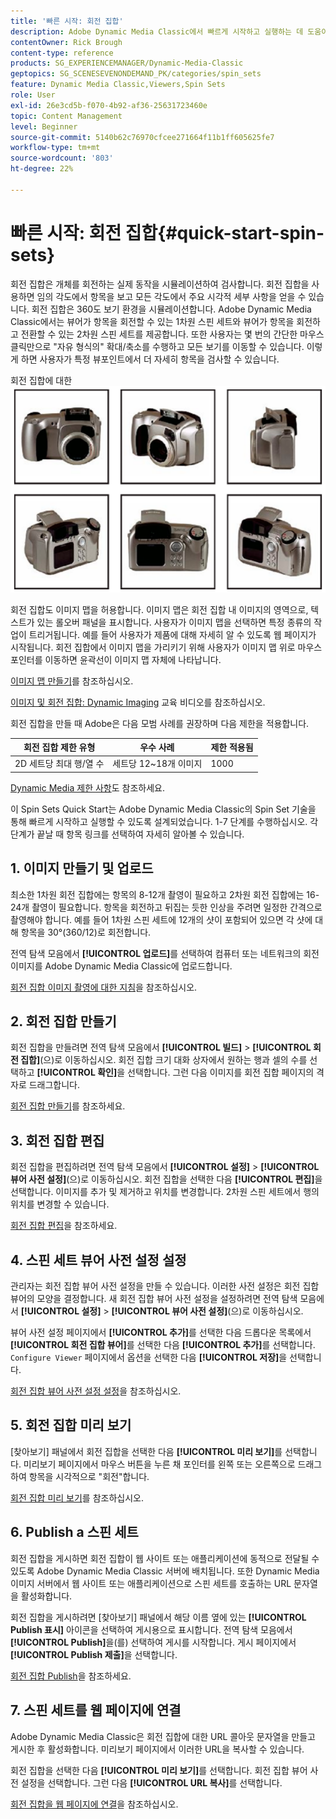 ```yaml
---
title: '빠른 시작: 회전 집합'
description: Adobe Dynamic Media Classic에서 빠르게 시작하고 실행하는 데 도움이 되는 소개 및 빠른 스핀 세트 시작입니다.
contentOwner: Rick Brough
content-type: reference
products: SG_EXPERIENCEMANAGER/Dynamic-Media-Classic
geptopics: SG_SCENESEVENONDEMAND_PK/categories/spin_sets
feature: Dynamic Media Classic,Viewers,Spin Sets
role: User
exl-id: 26e3cd5b-f070-4b92-af36-25631723460e
topic: Content Management
level: Beginner
source-git-commit: 5140b62c76970cfcee271664f11b1ff605625fe7
workflow-type: tm+mt
source-wordcount: '803'
ht-degree: 22%

---
```


# 빠른 시작: 회전 집합{#quick-start-spin-sets}

회전 집합은 개체를 회전하는 실제 동작을 시뮬레이션하여 검사합니다. 회전 집합을 사용하면 임의 각도에서 항목을 보고 모든 각도에서 주요 시각적 세부 사항을 얻을 수 있습니다. 회전 집합은 360도 보기 환경을 시뮬레이션합니다. Adobe Dynamic Media Classic에서는 뷰어가 항목을 회전할 수 있는 1차원 스핀 세트와 뷰어가 항목을 회전하고 전환할 수 있는 2차원 스핀 세트를 제공합니다. 또한 사용자는 몇 번의 간단한 마우스 클릭만으로 &quot;자유 형식의&quot; 확대/축소를 수행하고 모든 보기를 이동할 수 있습니다. 이렇게 하면 사용자가 특정 뷰포인트에서 더 자세히 항목을 검사할 수 있습니다.

회전 집합에 대한 ![이미지](/help/using/assets/spin_set.png)

회전 집합도 이미지 맵을 허용합니다. 이미지 맵은 회전 집합 내 이미지의 영역으로, 텍스트가 있는 롤오버 패널을 표시합니다. 사용자가 이미지 맵을 선택하면 특정 종류의 작업이 트리거됩니다. 예를 들어 사용자가 제품에 대해 자세히 알 수 있도록 웹 페이지가 시작됩니다. 회전 집합에서 이미지 맵을 가리키기 위해 사용자가 이미지 맵 위로 마우스 포인터를 이동하면 윤곽선이 이미지 맵 자체에 나타납니다.

[이미지 맵 만들기](creating-image-maps.md)를 참조하십시오.

[이미지 및 회전 집합: Dynamic Imaging](https://s7d5.scene7.com/s7viewers/html5/VideoViewer.html?videoserverurl=https://s7d5.scene7.com/is/content/&amp;emailurl=https://s7d5.scene7.com/s7/emailFriend&amp;serverUrl=https://s7d5.scene7.com/is/image/&amp;config=Scene7SharedAssets/Universal_HTML5_Video&amp;contenturl=https://s7d5.scene7.com/skins/&amp;asset=S7tutorials/556_Image%20&amp;%20Spin%20Sets_converted%20renamed_Dynamic%20Imaging-AVS) 교육 비디오를 참조하십시오.

회전 집합을 만들 때 Adobe은 다음 모범 사례를 권장하며 다음 제한을 적용합니다.

| 회전 집합 제한 유형 | 우수 사례 | 제한 적용됨 |
| --- | --- | --- |
| 2D 세트당 최대 행/열 수 | 세트당 12~18개 이미지 | 1000 |

[Dynamic Media 제한 사항](/help/using/limitations.md)도 참조하세요.

이 Spin Sets Quick Start는 Adobe Dynamic Media Classic의 Spin Set 기술을 통해 빠르게 시작하고 실행할 수 있도록 설계되었습니다. 1-7 단계를 수행하십시오. 각 단계가 끝날 때 항목 링크를 선택하여 자세히 알아볼 수 있습니다.

## 1. 이미지 만들기 및 업로드

최소한 1차원 회전 집합에는 항목의 8-12개 촬영이 필요하고 2차원 회전 집합에는 16-24개 촬영이 필요합니다. 항목을 회전하고 뒤집는 듯한 인상을 주려면 일정한 간격으로 촬영해야 합니다. 예를 들어 1차원 스핀 세트에 12개의 샷이 포함되어 있으면 각 샷에 대해 항목을 30°(360/12)로 회전합니다.

전역 탐색 모음에서 **[!UICONTROL 업로드]**&#x200B;를 선택하여 컴퓨터 또는 네트워크의 회전 이미지를 Adobe Dynamic Media Classic에 업로드합니다.

[회전 집합 이미지 촬영에 대한 지침](creating-spin-set.md#guidelines-for-shooting-spin-set-images)을 참조하십시오.

## 2. 회전 집합 만들기

회전 집합을 만들려면 전역 탐색 모음에서 **[!UICONTROL 빌드]** > **[!UICONTROL 회전 집합]**(으)로 이동하십시오. 회전 집합 크기 대화 상자에서 원하는 행과 셀의 수를 선택하고 **[!UICONTROL 확인]**&#x200B;을 선택합니다. 그런 다음 이미지를 회전 집합 페이지의 격자로 드래그합니다.

[회전 집합 만들기](creating-spin-set.md#creating-a-spin-set)를 참조하세요.

## 3. 회전 집합 편집

회전 집합을 편집하려면 전역 탐색 모음에서 **[!UICONTROL 설정]** > **[!UICONTROL 뷰어 사전 설정]**(으)로 이동하십시오. 회전 집합을 선택한 다음 **[!UICONTROL 편집]**&#x200B;을 선택합니다. 이미지를 추가 및 제거하고 위치를 변경합니다. 2차원 스핀 세트에서 행의 위치를 변경할 수 있습니다.

[회전 집합 편집](creating-spin-set.md#editing-a-spin-set)을 참조하세요.

## 4. 스핀 세트 뷰어 사전 설정 설정

관리자는 회전 집합 뷰어 사전 설정을 만들 수 있습니다. 이러한 사전 설정은 회전 집합 뷰어의 모양을 결정합니다. 새 회전 집합 뷰어 사전 설정을 설정하려면 전역 탐색 모음에서 **[!UICONTROL 설정]** > **[!UICONTROL 뷰어 사전 설정]**(으)로 이동하십시오.

뷰어 사전 설정 페이지에서 **[!UICONTROL 추가]**&#x200B;를 선택한 다음 드롭다운 목록에서 **[!UICONTROL 회전 집합 뷰어]**&#x200B;를 선택한 다음 **[!UICONTROL 추가]**&#x200B;를 선택합니다. `Configure Viewer` 페이지에서 옵션을 선택한 다음 **[!UICONTROL 저장]**&#x200B;을 선택합니다.

[회전 집합 뷰어 사전 설정 설정](setting-spin-set-viewer-presets.md#setting-up-spin-set-viewer-presets)을 참조하십시오.

## 5. 회전 집합 미리 보기

[찾아보기] 패널에서 회전 집합을 선택한 다음 **[!UICONTROL 미리 보기]**&#x200B;를 선택합니다. 미리보기 페이지에서 마우스 버튼을 누른 채 포인터를 왼쪽 또는 오른쪽으로 드래그하여 항목을 시각적으로 &quot;회전&quot;합니다.

[회전 집합 미리 보기](previewing-spin-set.md#previewing-a-spin-set)를 참조하십시오.

## 6. Publish a 스핀 세트

회전 집합을 게시하면 회전 집합이 웹 사이트 또는 애플리케이션에 동적으로 전달될 수 있도록 Adobe Dynamic Media Classic 서버에 배치됩니다. 또한 Dynamic Media 이미지 서버에서 웹 사이트 또는 애플리케이션으로 스핀 세트를 호출하는 URL 문자열을 활성화합니다.

회전 집합을 게시하려면 [찾아보기] 패널에서 해당 이름 옆에 있는 **[!UICONTROL Publish 표시]** 아이콘을 선택하여 게시용으로 표시합니다. 전역 탐색 모음에서 **[!UICONTROL Publish]**&#x200B;을(를) 선택하여 게시를 시작합니다. 게시 페이지에서 **[!UICONTROL Publish 제출]**&#x200B;을 선택합니다.

[회전 집합 Publish](publishing-spin-set.md#publishing-a-spin-set)을 참조하세요.

## 7. 스핀 세트를 웹 페이지에 연결

Adobe Dynamic Media Classic은 회전 집합에 대한 URL 콜아웃 문자열을 만들고 게시한 후 활성화합니다. 미리보기 페이지에서 이러한 URL을 복사할 수 있습니다.

회전 집합을 선택한 다음 **[!UICONTROL 미리 보기]**&#x200B;를 선택합니다. 회전 집합 뷰어 사전 설정을 선택합니다. 그런 다음 **[!UICONTROL URL 복사]**&#x200B;를 선택합니다.

[회전 집합을 웹 페이지에 연결](linking-spin-set-web-page.md#linking-a-spin-set-to-a-web-page)을 참조하십시오.
